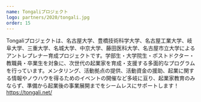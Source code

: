 ```yaml
---
name: Tongaliプロジェクト
logo: partners/2020/tongali.jpg
order: 15
---
```

Tongaliプロジェクトは、名古屋大学、豊橋技術科学大学、名古屋工業大学、岐阜大学、三重大学、名城大学、中京大学、藤田医科大学、名古屋市立大学によるアントレプレナー育成プロジェクトです。学部生・大学院生・ポストドクター・教職員・卒業生を対象に、次世代の起業家を育成・支援する多面的なプログラムを行っています。メンタリング、活動拠点の提供、活動資金の援助、起業に関する情報やノウハウを得るためのイベントの開催など多岐に亘り、起業家教育のみならず、準備から起業後の事業展開までをシームレスにサポートします！  
https://tongali.net/
